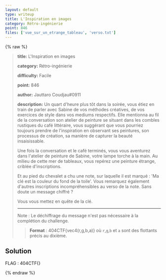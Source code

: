 ```yaml
---
layout: default
type: writeup
title: L'Inspiration en images
category: Rétro-ingénierie
point: 846
files: ['vue_sur_un_etrange_tableau', 'verso.txt']
---
```


{% raw %}
> **title:** L'Inspiration en images
>
> **category:** Rétro-ingénierie
>
> **difficulty:** Facile
>
> **point:** 846
>
> **author:** Jauttaro Coudjau#0911
>
> **description:**
> Un quart d'heure plus tôt dans la soirée, vous étiez en train de parler avec Sabine de vos méthodes créatives, de vos exercices de style dans vos mediums respectifs. Elle mentionna au fil de la conversation son atelier de peinture se situant dans les combles rustiques du café littéraire, vous suggérant que vous pourriez toujours prendre de l'inspiration en observant ses peintures, son processus de création, sa manière de capturer la beauté insaisissable.
> 
> Une fois la conversation et le café terminés, vous vous aventurez dans l'atelier de peinture de Sabine, votre lampe torche à la main. Au milieu de cette mer de tableaux, vous repérez une peinture étrange, criblée d'inscriptions. 
> 
> Et au pied du chevalet a chu une note, sur laquelle il est marqué : 'Ma clé est la couleur du fond de la toile'. Vous remarquez également d'autres inscriptions incompréhensibles au verso de la note. Sans doute un message chiffré ?
> 
> Vous vous mettez en quête de la clé.
> 
> ***  
> 
> Note : Le déchiffrage du message n'est pas nécessaire à la complétion du challenge.
> 
> > **Format** : 404CTF{vec4(r,g,b,a)} où `r`,`g`,`b` et `a` sont des flottants précis au dixième.

## Solution


<span class="flag">FLAG : 404CTF{}</span>

{% endraw %}
